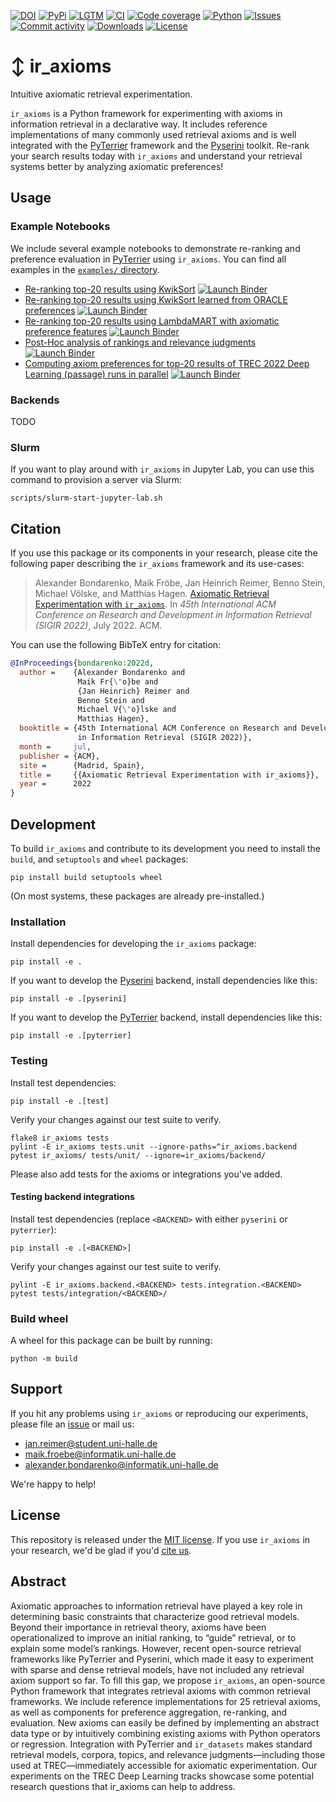 [![DOI](https://img.shields.io/badge/DOI-10.1145%2F3477495.3531743-blue?style=flat-square)](https://doi.org/10.1145/3477495.3531743)
[![PyPi](https://img.shields.io/pypi/v/ir_axioms?style=flat-square)](https://pypi.org/project/ir_axioms/)
[![LGTM](https://img.shields.io/lgtm/grade/python/github/webis-de/ir_axioms.svg?style=flat-square)](https://lgtm.com/projects/g/webis-de/ir_axioms)
[![CI](https://img.shields.io/github/workflow/status/webis-de/ir_axioms/CI?style=flat-square)](https://github.com/webis-de/ir_axioms/actions?query=workflow%3A"CI")
[![Code coverage](https://img.shields.io/codecov/c/github/webis-de/ir_axioms?style=flat-square)](https://codecov.io/github/webis-de/ir_axioms/)
[![Python](https://img.shields.io/pypi/pyversions/ir_axioms?style=flat-square)](https://pypi.org/project/ir_axioms/)
[![Issues](https://img.shields.io/github/issues/webis-de/ir_axioms?style=flat-square)](https://github.com/webis-de/ir_axioms/issues)
[![Commit activity](https://img.shields.io/github/commit-activity/m/webis-de/ir_axioms?style=flat-square)](https://github.com/webis-de/ir_axioms/commits)
[![Downloads](https://img.shields.io/pypi/dm/ir_axioms?style=flat-square)](https://pypi.org/project/ir_axioms/)
[![License](https://img.shields.io/github/license/webis-de/ir_axioms?style=flat-square)](LICENSE)

# ↕️ ir_axioms

Intuitive axiomatic retrieval experimentation.

`ir_axioms` is a Python framework for experimenting with axioms in information retrieval in a declarative way. 
It includes reference implementations of many commonly used retrieval axioms and is well integrated with the [PyTerrier](https://github.com/terrier-org/pyterrier) framework and the [Pyserini](https://github.com/castorini/pyserini) toolkit.
Re-rank your search results today with `ir_axioms` and understand your retrieval systems better by analyzing
axiomatic preferences!

## Usage

### Example Notebooks

We include several example notebooks to demonstrate re-ranking and preference evaluation in [PyTerrier](https://github.com/terrier-org/pyterrier) using `ir_axioms`.
You can find all examples in the [`examples/` directory](examples).

- [Re-ranking top-20 results using KwikSort](examples/pyterrier_kwiksort.ipynb)
  [![Launch Binder](https://img.shields.io/badge/open%20in-colab-informational?style=flat-square)](https://colab.research.google.com/github/webis-de/ir_axioms/blob/main/examples/pyterrier_kwiksort.ipynb)
- [Re-ranking top-20 results using KwikSort learned from ORACLE preferences](examples/pyterrier_kwiksort_learned.ipynb)
  [![Launch Binder](https://img.shields.io/badge/open%20in-colab-informational?style=flat-square)](https://colab.research.google.com/github/webis-de/ir_axioms/blob/main/examples/pyterrier_kwiksort_learned.ipynb)
- [Re-ranking top-20 results using LambdaMART with axiomatic preference features](examples/pyterrier_ltr_features.ipynb)
  [![Launch Binder](https://img.shields.io/badge/open%20in-colab-informational?style=flat-square)](https://colab.research.google.com/github/webis-de/ir_axioms/blob/main/examples/pyterrier_ltr_features.ipynb)
- [Post-Hoc analysis of rankings and relevance judgments](examples/pyterrier_post_hoc_analysis_of_runs_and_qrels.ipynb)
  [![Launch Binder](https://img.shields.io/badge/open%20in-colab-informational?style=flat-square)](https://colab.research.google.com/github/webis-de/ir_axioms/blob/main/examples/pyterrier_post_hoc_analysis_of_runs_and_qrels.ipynb)
- [Computing axiom preferences for top-20 results of TREC 2022 Deep Learning (passage) runs in parallel](examples/pyterrier_preferences_parallel.ipynb)
  [![Launch Binder](https://img.shields.io/badge/open%20in-colab-informational?style=flat-square)](https://colab.research.google.com/github/webis-de/ir_axioms/blob/main/examples/pyterrier_preferences_parallel.ipynb)

### Backends

TODO

### Slurm

If you want to play around with `ir_axioms` in Jupyter Lab, you can use this command to provision a server via Slurm:

```shell
scripts/slurm-start-jupyter-lab.sh
```

## Citation

If you use this package or its components in your research, please cite the following paper describing the `ir_axioms`
framework and its use-cases:

> Alexander Bondarenko, Maik Fröbe, Jan Heinrich Reimer, Benno Stein, Michael Völske, and Matthias Hagen. [Axiomatic Retrieval Experimentation with `ir_axioms`](https://webis.de/publications.html?q=ir_axioms#bondarenko_2022d). In _45th International ACM Conference on Research and Development in Information Retrieval (SIGIR 2022)_, July 2022. ACM.

You can use the following BibTeX entry for citation:

```bibtex
@InProceedings{bondarenko:2022d,
  author =    {Alexander Bondarenko and
               Maik Fr{\"o}be and
               {Jan Heinrich} Reimer and
               Benno Stein and
               Michael V{\"o}lske and
               Matthias Hagen},
  booktitle = {45th International ACM Conference on Research and Development
               in Information Retrieval (SIGIR 2022)},
  month =     jul,
  publisher = {ACM},
  site =      {Madrid, Spain},
  title =     {{Axiomatic Retrieval Experimentation with ir_axioms}},
  year =      2022
}
```

## Development

To build `ir_axioms` and contribute to its development you need to install the `build`, and `setuptools` and `wheel` packages:

```shell
pip install build setuptools wheel
```

(On most systems, these packages are already pre-installed.)

### Installation

Install dependencies for developing the `ir_axioms` package:

```shell
pip install -e .
```

If you want to develop the [Pyserini](https://github.com/castorini/pyserini) backend, install dependencies like this:

```shell
pip install -e .[pyserini]
```

If you want to develop the [PyTerrier](https://github.com/terrier-org/pyterrier) backend, install dependencies like
this:

```shell
pip install -e .[pyterrier]
```

### Testing

Install test dependencies:

```shell
pip install -e .[test]
```

Verify your changes against our test suite to verify.

```shell
flake8 ir_axioms tests
pylint -E ir_axioms tests.unit --ignore-paths=^ir_axioms.backend
pytest ir_axioms/ tests/unit/ --ignore=ir_axioms/backend/
```

Please also add tests for the axioms or integrations you've added.

#### Testing backend integrations

Install test dependencies (replace `<BACKEND>` with either `pyserini` or `pyterrier`):

```shell
pip install -e .[<BACKEND>]
```

Verify your changes against our test suite to verify.

```shell
pylint -E ir_axioms.backend.<BACKEND> tests.integration.<BACKEND>
pytest tests/integration/<BACKEND>/
```

### Build wheel

A wheel for this package can be built by running:

```shell
python -m build
```

## Support

If you hit any problems using `ir_axioms` or reproducing our experiments, please file an [issue](https://github.com/webis-de/ir_axioms/issues) or mail us:

- [jan.reimer@student.uni-halle.de](mailto:jan.reimer@student.uni-halle.de)
- [maik.froebe@informatik.uni-halle.de](mailto:maik.froebe@informatik.uni-halle.de)
- [alexander.bondarenko@informatik.uni-halle.de](mailto:alexander.bondarenko@informatik.uni-halle.de)

We're happy to help!

## License

This repository is released under the [MIT license](LICENSE). If you use `ir_axioms` in your research, we'd be glad if
you'd [cite us](#citation).

## Abstract
Axiomatic approaches to information retrieval have played a key role in determining basic constraints that characterize good retrieval models. Beyond their importance in retrieval theory, axioms have been operationalized to improve an initial ranking, to “guide” retrieval, or to explain some model’s rankings. However, recent open-source retrieval frameworks like PyTerrier and Pyserini, which made it easy to experiment with sparse and dense retrieval models, have not included any retrieval axiom support so far. To fill this gap, we propose `ir_axioms`, an open-source Python framework that integrates retrieval axioms with common retrieval frameworks. We include reference implementations for 25 retrieval axioms, as well as components for preference aggregation, re-ranking, and evaluation. New axioms can easily be defined by implementing an abstract data type or by intuitively combining existing axioms with Python operators or regression. Integration with PyTerrier and `ir_datasets` makes standard retrieval models, corpora, topics, and relevance judgments—including those used at TREC—immediately accessible for axiomatic experimentation. Our experiments on the TREC Deep Learning tracks showcase some potential research questions that ir_axioms can help to address.
